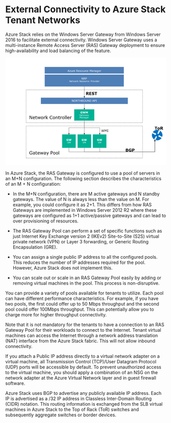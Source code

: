# External Connectivity to Azure Stack Tenant Networks

Azure Stack relies on the Windows Server Gateway from Windows Server 2016 to facilitate external connectivity. Windows Server Gateway uses a multi-instance Remote Access Server (RAS) Gateway deployment to ensure high-availability and load balancing of the feature.

![External Connectivity to Azure Stack Tenant Networks](media/external-connectivity-to-azure-stack-tenant-networks.png)

In Azure Stack, the RAS Gateway is configured to use a pool of servers in an M+N configuration. The following section describes the characteristics of an M + N configuration:

- In the M+N configuration, there are M active gateways and N standby gateways. The value of N is always less than the value on M. For example, you could configure it as 2+1. This differs from how RAS Gateways are implemented in Windows Server 2012 R2 where these gateways are configured as 1+1 active/passive gateways and can lead to over provisioning of resources.

- The RAS Gateway Pool can perform a set of specific functions such as just Internet Key Exchange version 2 (IKEv2) Site-to-Site (S2S) virtual private network (VPN) or Layer 3 forwarding, or Generic Routing Encapsulation (GRE).

- You can assign a single public IP address to all the configured pools. This reduces the number of IP addresses required for the pool. However, Azure Stack does not implement this.

- You can scale out or scale in an RAS Gateway Pool easily by adding or removing virtual machines in the pool. This process is non-disruptive.

You can provide a variety of pools available for tenants to utilize. Each pool can have different performance characteristics. For example, if you have two pools, the first could offer up to 50 Mbps throughput and the second pool could offer 100Mbps throughput. This can potentially allow you to charge more for higher throughput connectivity.

Note that it is not mandatory for the tenants to have a connection to an RAS Gateway Pool for their workloads to connect to the Internet. Tenant virtual machines can access the Internet through a network address translation (NAT) interface from the Azure Stack fabric. This will not allow inbound connectivity.

If you attach a Public IP address directly to a virtual network adapter on a virtual machine, all Transmission Control (TCP)/User Datagram Protocol (UDP) ports will be accessible by default. To prevent unauthorized access to the virtual machine, you should apply a combination of an NSG on the network adapter at the Azure Virtual Network layer and in guest firewall software.

Azure Stack uses BGP to advertise any publicly available IP address. Each IP is advertised as a /32 IP address in Classless Inter-Domain Routing (CIDR) notation. This routing information is exchanged from the SLB virtual machines in Azure Stack to the Top of Rack (ToR) switches and subsequently aggregate switches or border devices.